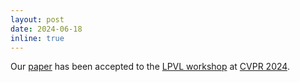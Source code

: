 ```yaml
---
layout: post
date: 2024-06-18
inline: true
---
```

Our [paper](https://arxiv.org/abs/2312.04266) has been accepted to the [LPVL workshop](https://sites.google.com/view/lpvl-cvpr2024) at [CVPR 2024](https://cvpr.thecvf.com/virtual/2024/index.html).
